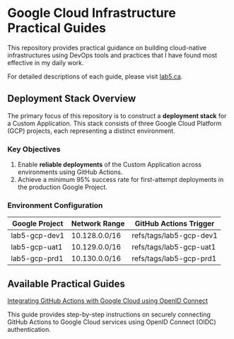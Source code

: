 # Google Cloud Infrastructure Practical Guides

This repository provides practical guidance on building cloud-native infrastructures using DevOps tools and practices that I have found most effective in my daily work.

For detailed descriptions of each guide, please visit [lab5.ca](https://lab5.ca/).

## Deployment Stack Overview

The primary focus of this repository is to construct a **deployment stack** for a Custom Application. This stack consists of three Google Cloud Platform (GCP) projects, each representing a distinct environment.

### Key Objectives

1. Enable **reliable deployments** of the Custom Application across environments using GitHub Actions.
2. Achieve a minimum 95% success rate for first-attempt deployments in the production Google Project.

### Environment Configuration

| Google Project | Network Range | GitHub Actions Trigger  |
| -------------- | ------------- | ----------------------- |
| lab5-gcp-dev1  | 10.128.0.0/16 | refs/tags/lab5-gcp-dev1 |
| lab5-gcp-uat1  | 10.129.0.0/16 | refs/tags/lab5-gcp-uat1 |
| lab5-gcp-prd1  | 10.130.0.0/16 | refs/tags/lab5-gcp-prd1 |

## Available Practical Guides

[Integrating GitHub Actions with Google Cloud using OpenID Connect](https://lab5.ca/google/github-oidc-gcp/)

This guide provides step-by-step instructions on securely connecting GitHub Actions to Google Cloud services using OpenID Connect (OIDC) authentication.
